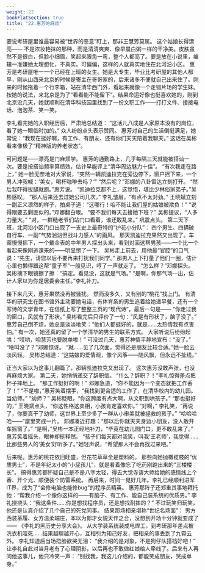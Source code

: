 ```yaml
---
weight: 22 
bookFlatSection: true
title: "22.惠芳的麻烦"
---
```



要说考研屋里谁最容易被“世界的恶意”盯上，那非王慧芳莫属。
这个姑娘长得漂亮—— 不是浓妆艳抹的那种，而是清清爽爽、像早晨白粥一样的干净美。皮肤虽然不是很白，但脸小细眉，笑起来眼角一弯，整个人都亮了。要是放在小说里，编辑一准嫌她太理想化，不真实。可偏偏，这样的人就真实地住在北河沿小区。
惠芳是考研屋唯一一个已经在上班的女生。她是大专生，毕业比考研屋的其他人都早，刚从山西来北京的时候是寄主在哥哥家的，后来诸多不便就自己出来住了。刚来的时候拖着一个行李箱，站在清华西门外，看起来就像一个走错片场的学生妹。按她的说法，来北京是为了“看看能不能留下”。结果命运好像也挺喜欢她的，刚到北京没几天，她就顺利在清华科技园里找到了一份文职工作——打打文件、接接电话、泡泡茶、笑一笑。

李礼看完她的入职经历后，严肃地总结道：
 “这活儿八成是人家原本没有的岗位，看了她一眼临时加的。”
众人纷纷点头表示赞同。
惠芳对自己的生活倒挺满足，她常说：“我现在挺好啊，有工作、有朋友、还有你们天天陪着我聊天。” 这话在吴彬看来像极了“精神版的养老状态”。

可问题是——漂亮是门麻烦学。
惠芳的通勤路上，几乎每隔三天就能被搭讪一次。要是按搭讪频率算绩效，估计早能评上“清华周边魅力十佳”。
“有次我走在路上，” 她一脸无奈地对大家说，“突然一辆凯迪拉克在旁边停下，窗户摇下来，一个男人冲我喊：‘美女，喝杯咖啡去吗？’”
“然后呢？”邓娜的八卦雷达立刻打开。
“然后我吓得拔腿就跑。”惠芳说。
“凯迪拉克都不上，这觉悟，堪比少林俗家弟子。”吴彬感叹。
“那人后来还去过她公司几次，” 李礼皱眉，“有点不太对劲。”
王晓斌立刻一副正义凛然的样子，拍桌子道：“这哪行！咱不能让我们屋的姑娘被欺负！”
“说得跟要去剿匪似的。”邓娜翻白眼。
“要不我们每天去接她下班？” 吴彬提议，“人多力量大。”
“对，一群糙老爷们站门口看着，谁还敢乱来。” 巩震点头。
第二天下班，北河沿小区门口出现了一支史上最奇特的“护花小分队”：
四个男生、四辆破自行车、一副“气势汹汹但战斗力感人”的画风。
那天凯迪拉克果然又出现了。车窗慢慢摇下，一个戴金表的中年男人探出头来，看到对面这帮男孩——一个比一个看起来像刚逃课来的——明显愣了一下。
吴彬走上前去，用他最“官腔”的口气说：“先生，请您以后不要再来打扰我们同学。”
那男人上下打量了他们一圈，估计心里也懒得跟这帮“童子军”一般见识，哼了一声就走了。
“怎么样？”邓娜探头。
吴彬摘下眼镜擦了擦：“搞定。看见没，这就是气场。”
“是啊，你那气场一出，估计人家以为你是居委会主任。”李礼补刀。

接下来几天，惠芳果然没再被骚扰。
然而没多久，又有别的“桃花”找上门。
有清华的研究生在图书馆外主动要她电话，有体育系的男生追着给她递早餐，还有一个写诗的文学青年，在信纸上写了整整三页的“现代诗”，最后一句是——
“你走过我的窗口，风就有了形状。”
吴彬看完后只评价了一句：“风是有形状了，脑子没了。”
惠芳自己倒不烦，她总是淡淡地笑：“他们人都挺好的，就是……太热情我有点害怕。”
有一次，她还真的留了一个学清华的男生的联系方式。
大家听说后纷纷起哄：“哎哟，咱慧芳也要脱单啦！”
可没过几天，惠芳神情平静地宣布：“没了。”
“啥叫没了？”邓娜惊讶。
“就……见了几次面，觉得还是朋友比较合适。”她一脸云淡风轻。
吴彬总结道：“这姑娘的爱情观，像个风筝——随风飘，但永远不扯线。”

正当大家以为这事儿翻篇了，那辆凯迪拉克又出现了。
这次惠芳没敢声张，也没再麻烦大家。
第二天，她悄悄递交了辞职信。
“什么？辞职？！”李礼惊得差点把杯子摔地上。
“那工作挺好的啊！” 邓娜急道，“你不能因为一个变态就把工作丢了！”
“不是啦，”惠芳笑着摆手，“我找到更合适的工作了，在清华校内的幼儿园。当幼师。”
“幼师？” 吴彬眨眼，“你这跨度有点大啊，从文职到哄孩子。”
“那也挺好的，” 王晓斌点头，“你这性格这卖相，小孩肯定喜欢你。”
“对啊，” 李礼笑，“再说了，你要真干了幼师，这世界上至少多了一群从小审美就被拯救的孩子。”
“哈哈哈哈——”屋里笑成一片。
邓娜凑近打趣：“那以后你就天天身边小朋友，没人敢开车摇窗了。”
“是啊，”吴彬一本正经地补刀，“毕竟在幼儿园门口，更不敢乱来了。”
惠芳笑着摇头，眼神却挺释然。
“孩子们每天都对我笑，叫我‘王老师’，我觉得……比那些男人的‘美女’好听多了。”她轻声说，“希望那人不会再找过来吧。”

后来呢，惠芳的桃花依旧旺盛，但花花草草全是塑料的。
那些向她抛橄榄枝的“优质男士”，不是年纪太小的“小屁孩儿”，就是看着像忘了吃药刚跑出来的“三楼楼长”。
搞得惠芳都怀疑自己是不是八字太轻，得去大觉寺请大师给她的感情线上个香、开个光、顺便装个防雷系统。
再后来，时间一晃好几年。李礼已经顺利进军IT界，成为了“会修电脑也能修bug”的程序员精英。
惠芳那阵子还郑重其事地拜托他：“帮我介绍一个像你这样的——有脑子、有工作、能自己装系统的优质男。”
李礼挠挠头：“我这条件……你是想找程序员，还是想找耐摔的？”
不过玩笑归玩笑，他还是认真介绍了几个自己的死党同事。
结果那场相亲堪称“世纪名场面”：
男方西装革履、女方温柔端庄，本以为郎才女貌天作之合，没想到开场十分钟就变成了——
 《李礼的黑历史分享大会》。
从大学装系统装成电焊工，到考研那年差点被洗衣机噎死……结果越聊越开心，互相引为知己好友，把相亲的事丢到了九霄云外。
李礼知道后当场捂脸欲哭无泪： “我介绍的是对象，不是狗仔队搭档好吧！”
让李礼自此对当月老有了心理阴影，以后再也不敢做红娘给人牵线了。后来有人再问他这事儿，他只冷笑一声： “别找我，我这儿介绍的，都能笑成朋友，哭成单身。”

